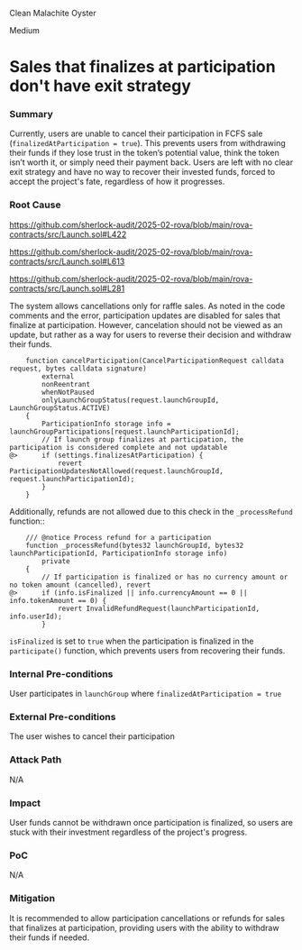 Clean Malachite Oyster

Medium

# Sales that finalizes at participation don't have exit strategy

### Summary

Currently, users are unable to cancel their participation in FCFS sale (`finalizedAtParticipation = true`). This prevents users from withdrawing their funds if they lose trust in the token’s potential value, think the token isn’t worth it, or simply need their payment back. Users are left with no clear exit strategy and have no way to recover their invested funds, forced to accept the project's fate, regardless of how it progresses.

### Root Cause

https://github.com/sherlock-audit/2025-02-rova/blob/main/rova-contracts/src/Launch.sol#L422

https://github.com/sherlock-audit/2025-02-rova/blob/main/rova-contracts/src/Launch.sol#L613

https://github.com/sherlock-audit/2025-02-rova/blob/main/rova-contracts/src/Launch.sol#L281

The system allows cancellations only for raffle sales. As noted in the code comments and the error, participation updates are disabled for sales that finalize at participation. However, cancelation should not be viewed as an update, but rather as a way for users to reverse their decision and withdraw their funds.
```solidity
    function cancelParticipation(CancelParticipationRequest calldata request, bytes calldata signature)
        external
        nonReentrant
        whenNotPaused
        onlyLaunchGroupStatus(request.launchGroupId, LaunchGroupStatus.ACTIVE)
    {
        ParticipationInfo storage info = launchGroupParticipations[request.launchParticipationId];
        // If launch group finalizes at participation, the participation is considered complete and not updatable
@>      if (settings.finalizesAtParticipation) {
            revert ParticipationUpdatesNotAllowed(request.launchGroupId, request.launchParticipationId);
        }
    }
```

Additionally, refunds are not allowed due to this check in the `_processRefund` function::
```solidity
    /// @notice Process refund for a participation
    function _processRefund(bytes32 launchGroupId, bytes32 launchParticipationId, ParticipationInfo storage info)
        private
    {
        // If participation is finalized or has no currency amount or no token amount (cancelled), revert
@>      if (info.isFinalized || info.currencyAmount == 0 || info.tokenAmount == 0) {
            revert InvalidRefundRequest(launchParticipationId, info.userId);
        }
```

`isFinalized` is set to `true` when the participation is finalized in the `participate()` function, which prevents users from recovering their funds.

### Internal Pre-conditions

User participates in `launchGroup` where `finalizedAtParticipation = true`

### External Pre-conditions

The user wishes to cancel their participation

### Attack Path

N/A

### Impact

User funds cannot be withdrawn once participation is finalized, so users are stuck with their investment regardless of the project's progress. 

### PoC

N/A

### Mitigation

It is recommended to allow participation cancellations or refunds for sales that finalizes at participation, providing users with the ability to withdraw their funds if needed.
